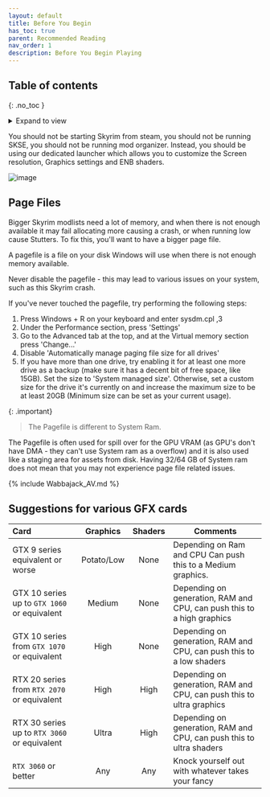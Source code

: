 ```yaml
---
layout: default
title: Before You Begin
has_toc: true
parent: Recommended Reading
nav_order: 1
description: Before You Begin Playing
---
```


## Table of contents
{: .no_toc }
<details markdown="block">
	<summary>
	   Expand to view
	</summary>
	{: .text-delta }
	1. TOC
	  {:toc}
</details>


You should not be starting Skyrim from steam, you should not be running SKSE, you should not be running mod organizer.  Instead, you should be using our dedicated launcher which allows you to customize the Screen resolution, Graphics settings and ENB shaders.

![image](https://user-images.githubusercontent.com/26418143/156929221-ffad3b5a-3ff2-4ce8-ab34-051760b33e50.png)

## Page Files

Bigger Skyrim modlists need a lot of memory, and when there is not enough available it may fail allocating more causing a crash, or when running low cause Stutters. To fix this, you'll want to have a bigger page file.

A pagefile is a file on your disk Windows will use when there is not enough memory available.

Never disable the pagefile - this may lead to various issues on your system, such as this Skyrim crash.

If you've never touched the pagefile, try performing the following steps:
1. Press Windows + R on your keyboard and enter sysdm.cpl ,3
2. Under the Performance section, press 'Settings'
3. Go to the Advanced tab at the top, and at the Virtual memory section press 'Change...'
4. Disable 'Automatically manage paging file size for all drives'
5. If you have more than one drive, try enabling it for at least one more drive as a backup (make sure it has a decent bit of free space, like 15GB). Set the size to 'System managed size'.
Otherwise, set a custom size for the drive it's currently on and increase the maximum size to be at least 20GB (Minimum size can be set as your current usage).

{: .important} 
> The Pagefile is different to System Ram.

The Pagefile is often used for spill over for the GPU VRAM (as GPU's don't have DMA - they can't use System ram as a overflow) and it is also used like a staging area for assets from disk. Having 32/64 GB of System ram does not mean that you may not experience page file related issues.


{% include Wabbajack_AV.md %}


## Suggestions for various GFX cards

| Card        | Graphics        | Shaders | Comments |
|:-------------|:------------------:|:------:|------|
| GTX 9 series equivalent or worse | Potato/Low | None  | Depending on Ram and CPU Can push this to a Medium graphics. |
| GTX 10 series up to `GTX 1060` or equivalent | Medium | None | Depending on generation, RAM and CPU, can push this to a high graphics |
| GTX 10 series from `GTX 1070` or equivalent | High | None | Depending on generation, RAM and CPU, can push this to a low shaders |
| RTX 20 series from `RTX 2070` or equivalent | High | High | Depending on generation, RAM and CPU, can push this to ultra graphics |
| RTX 30 series up to `RTX 3060` or equivalent | Ultra | High | Depending on generation, RAM and CPU, can push this to ultra shaders |
| `RTX 3060` or better | Any | Any | Knock yourself out with whatever takes your fancy |
